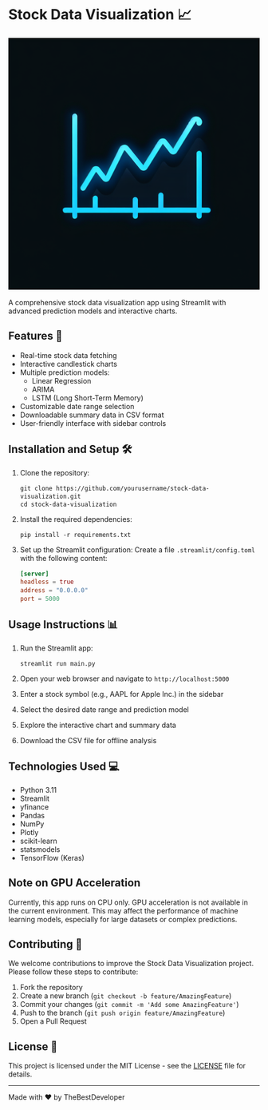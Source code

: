 # Stock Data Visualization 📈

![Project Icon](generated-icon.png)

A comprehensive stock data visualization app using Streamlit with advanced prediction models and interactive charts.

## Features 🚀

- Real-time stock data fetching
- Interactive candlestick charts
- Multiple prediction models:
  - Linear Regression
  - ARIMA
  - LSTM (Long Short-Term Memory)
- Customizable date range selection
- Downloadable summary data in CSV format
- User-friendly interface with sidebar controls

## Installation and Setup 🛠️

1. Clone the repository:
   ```
   git clone https://github.com/yourusername/stock-data-visualization.git
   cd stock-data-visualization
   ```

2. Install the required dependencies:
   ```
   pip install -r requirements.txt
   ```

3. Set up the Streamlit configuration:
   Create a file `.streamlit/config.toml` with the following content:
   ```toml
   [server]
   headless = true
   address = "0.0.0.0"
   port = 5000
   ```

## Usage Instructions 📊

1. Run the Streamlit app:
   ```
   streamlit run main.py
   ```

2. Open your web browser and navigate to `http://localhost:5000`

3. Enter a stock symbol (e.g., AAPL for Apple Inc.) in the sidebar

4. Select the desired date range and prediction model

5. Explore the interactive chart and summary data

6. Download the CSV file for offline analysis

## Technologies Used 💻

- Python 3.11
- Streamlit
- yfinance
- Pandas
- NumPy
- Plotly
- scikit-learn
- statsmodels
- TensorFlow (Keras)

## Note on GPU Acceleration
Currently, this app runs on CPU only. GPU acceleration is not available in the current environment. This may affect the performance of machine learning models, especially for large datasets or complex predictions.

## Contributing 🤝

We welcome contributions to improve the Stock Data Visualization project. Please follow these steps to contribute:

1. Fork the repository
2. Create a new branch (`git checkout -b feature/AmazingFeature`)
3. Commit your changes (`git commit -m 'Add some AmazingFeature'`)
4. Push to the branch (`git push origin feature/AmazingFeature`)
5. Open a Pull Request

## License 📄

This project is licensed under the MIT License - see the [LICENSE](LICENSE) file for details.

---

Made with ❤️ by TheBestDeveloper
